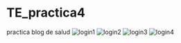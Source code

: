 # TE_practica4
practica blog de salud
![login1](https://user-images.githubusercontent.com/65789503/84214323-0dfebe80-aa91-11ea-8e15-0aad0e0f4cd8.jpg)
![login2](https://user-images.githubusercontent.com/65789503/84214500-88c7d980-aa91-11ea-9e6c-8dc4ad95369e.jpg)
![login3](https://user-images.githubusercontent.com/65789503/84214550-abf28900-aa91-11ea-8855-c50047e45089.jpg)
![login4](https://user-images.githubusercontent.com/65789503/84214586-c75d9400-aa91-11ea-974e-e68dea7de171.jpg)


